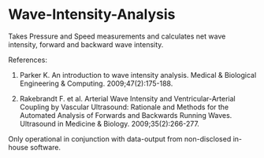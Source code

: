 # Wave-Intensity-Analysis

Takes Pressure and Speed measurements and calculates net wave intensity, forward and backward wave intensity.

References:

1. Parker K. An introduction to wave intensity analysis. Medical & Biological Engineering & Computing. 2009;47(2):175-188.

2. Rakebrandt F. et al. Arterial Wave Intensity and Ventricular-Arterial Coupling by Vascular Ultrasound: Rationale and Methods for the Automated Analysis of Forwards and Backwards Running Waves. Ultrasound in Medicine & Biology. 2009;35(2):266-277.


Only operational in conjunction with data-output from non-disclosed in-house software. 

